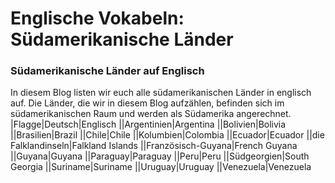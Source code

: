 # Englische Vokabeln: Südamerikanische Länder

[](http://www.jabbalab.com/blog/wp-content/uploads/2012/01/suedamerika.jpg)

### Südamerikanische Länder auf Englisch

In diesem Blog listen wir euch alle südamerikanischen Länder in englisch auf. Die Länder, die wir in diesem Blog aufzählen, befinden sich im südamerikanischen Raum und werden als Südamerika angerechnet. 
|Flagge|Deutsch|Englisch
||Argentinien|Argentina
||Bolivien|Bolivia
||Brasilien|Brazil
||Chile|Chile
||Kolumbien|Colombia
||Ecuador|Ecuador
||die Falklandinseln|Falkland Islands
||Französisch-Guyana|French Guyana
||Guyana|Guyana
||Paraguay|Paraguay
||Peru|Peru
||Südgeorgien|South Georgia
||Suriname|Suriname
||Uruguay|Uruguay
||Venezuela|Venezuela

